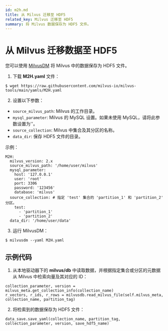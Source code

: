 ```yaml
---
id: m2h.md
title: 从 Milvus 迁移至 HDF5
related_key: Milvus 迁移至 HDF5
summary: 将 Milvus 数据保存为 HDF5 文件。
---
```

# 从 Milvus 迁移数据至 HDF5

您可以使用 [MilvusDM](migrate_overview.md) 将 Milvus 中的数据保存为 HDF5 文件。

1. 下载 **M2H.yaml** 文件：

```
$ wget https://raw.githubusercontent.com/milvus-io/milvus-tools/main/yamls/M2H.yaml
```

2. 设置以下参数：
- `source_milvus_path`: Milvus 的工作目录。
- `mysql_parameter`: Milvus 的 MySQL 设置。如果未使用 MySQL，请将此参数设置为''。
- `source_collection`: Milvus 中集合及其分区的名称。
- `data_dir`: 保存 HDF5 文件的目录。

示例：
```
M2H:
  milvus_version: 2.x
  source_milvus_path: '/home/user/milvus'
  mysql_parameter:
    host: '127.0.0.1'
    user: 'root'
    port: 3306
    password: '123456'
    database: 'milvus'
  source_collection: # 指定 'test' 集合的 'partition_1' 和 'partition_2' 分区。
    test:
      - 'partition_1'
      - 'partition_2'
  data_dir: '/home/user/data'
```

3. 运行 MilvusDM：
```
$ milvusdm --yaml M2H.yaml
```

## 示例代码
1. 从本地驱动器下的 **milvus/db** 中读取数据，并根据指定集合或分区的元数据从 Milvus 中检索向量及其对应的 ID：

```
collection_parameter, version = milvus_meta.get_collection_info(collection_name)
r_vectors, r_ids, r_rows = milvusdb.read_milvus_file(self.milvus_meta, collection_name, partition_tag)
```

2. 将检索到的数据保存为 HDF5 文件：

```
data_save.save_yaml(collection_name, partition_tag, collection_parameter, version, save_hdf5_name)
```